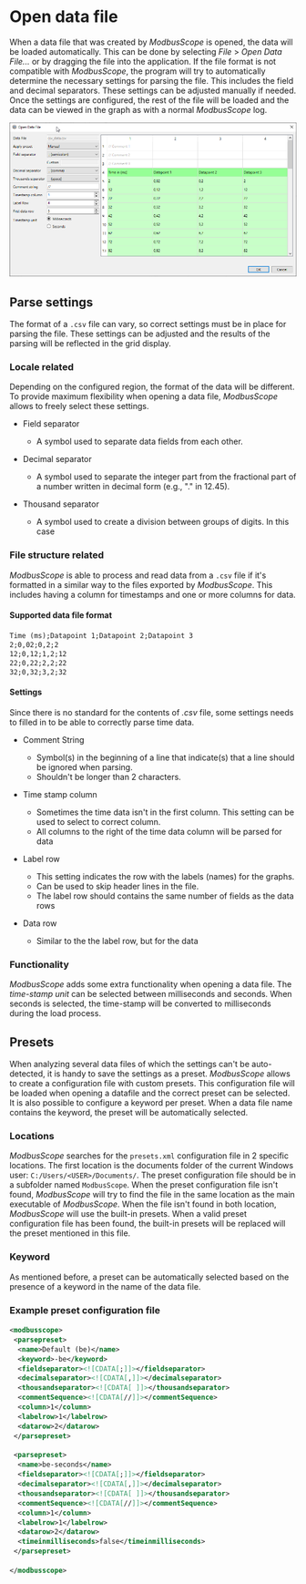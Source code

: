 # Open data file

When a data file that was created by *ModbusScope* is opened, the data will be loaded automatically. This can be done by selecting *File* > *Open Data File...* or by dragging the file into the application. If the file format is not compatible with *ModbusScope*, the program will try to automatically determine the necessary settings for parsing the file. This includes the field and decimal separators. These settings can be adjusted manually if needed. Once the settings are configured, the rest of the file will be loaded and the data can be viewed in the graph as with a normal *ModbusScope* log.

![image](../_static/user_manual/import_csv.png)

## Parse settings

The format of a `.csv` file can vary, so correct settings must be in place for parsing the file. These settings can be adjusted and the results of the parsing will be reflected in the grid display.

### Locale related

Depending on the configured region, the format of the data will be different. To provide maximum flexibility when opening a data file, *ModbusScope* allows to freely select these settings.

* Field separator
  * A symbol used to separate data fields from each other.

* Decimal separator
  * A symbol used to separate the integer part from the fractional part of a number written in decimal form (e.g., "." in 12.45).

* Thousand separator
  * A symbol used to create a division between groups of digits. In this case

### File structure related

*ModbusScope* is able to process and read data from a `.csv` file if it's formatted in a similar way to the files exported by *ModbusScope*. This includes having a column for timestamps and one or more columns for data.

#### Supported data file format

```
Time (ms);Datapoint 1;Datapoint 2;Datapoint 3
2;0,02;0,2;2
12;0,12;1,2;12
22;0,22;2,2;22
32;0,32;3,2;32
```

#### Settings

Since there is no standard for the contents of *.csv* file, some settings needs to filled in to be able to correctly parse time data.

* Comment String
  * Symbol(s) in the beginning of a line that indicate(s) that a line should be ignored when parsing.
  * Shouldn't be longer than 2 characters.

* Time stamp column
  * Sometimes the time data isn't in the first column. This setting can be used to select to correct column.
  * All columns to the right of the time data column will be parsed for data

* Label row
  * This setting indicates the row with the labels (names) for the graphs.
  * Can be used to skip header lines in the file.
  * The label row should contains the same number of fields as the data rows

* Data row
  * Similar to the the label row, but for the data

### Functionality

*ModbusScope* adds some extra functionality when opening a data file. The *time-stamp unit* can be selected between milliseconds and seconds. When seconds is selected, the time-stamp will be converted to milliseconds during the load process.

## Presets

When analyzing several data files of which the settings can't be auto-detected, it is handy to save the settings as a preset. *ModbusScope* allows to create a configuration file with custom presets. This configuration file will be loaded when opening a datafile and the correct preset can be selected. It is also possible to configure a keyword per preset. When a data file name contains the keyword, the preset will be automatically selected.

### Locations

*ModbusScope* searches for the `presets.xml` configuration file in 2 specific locations. The first location is the documents folder of the current Windows user: `C:/Users/<USER>/Documents/`. The preset configuration file should be in a subfolder named `ModbusScope`. When the preset configuration file isn't found, *ModbusScope* will try to find the file in the same location as the main executable of *ModbusScope*. When the file isn't found in both location, *ModbusScope* will use the built-in presets. When a valid preset configuration file has been found, the built-in presets will be replaced will the preset mentioned in this file.

### Keyword

As mentioned before, a preset can be automatically selected based on the presence of a keyword in the name of the data file.

### Example preset configuration file

```xml
<modbusscope>
 <parsepreset>
  <name>Default (be)</name>
  <keyword>-be</keyword>
  <fieldseparator><![CDATA[;]]></fieldseparator>
  <decimalseparator><![CDATA[,]]></decimalseparator>
  <thousandseparator><![CDATA[ ]]></thousandseparator>
  <commentSequence><![CDATA[//]]></commentSequence>
  <column>1</column>
  <labelrow>1</labelrow>
  <datarow>2</datarow>
 </parsepreset>
 
 <parsepreset>
  <name>be-seconds</name>
  <fieldseparator><![CDATA[;]]></fieldseparator>
  <decimalseparator><![CDATA[,]]></decimalseparator>
  <thousandseparator><![CDATA[ ]]></thousandseparator>
  <commentSequence><![CDATA[//]]></commentSequence>
  <column>1</column>
  <labelrow>1</labelrow>
  <datarow>2</datarow>
  <timeinmilliseconds>false</timeinmilliseconds>
 </parsepreset>

</modbusscope>
```
